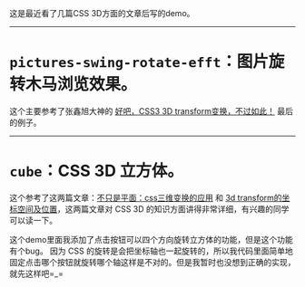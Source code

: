 这是最近看了几篇CSS 3D方面的文章后写的demo。

---

# `pictures-swing-rotate-efft`：图片旋转木马浏览效果。

这个主要参考了张鑫旭大神的 [好吧，CSS3 3D transform变换，不过如此！](http://www.zhangxinxu.com/wordpress/2012/09/css3-3d-transform-perspective-animate-transition/) 最后的例子。

---

# `cube`：CSS 3D 立方体。
这个参考了这两篇文章：[不只是平面：css三维变换的应用](http://acgtofe.com/posts/2013/09/css-3d-transform) 和 [3d transform的坐标空间及位置](http://acgtofe.com/posts/2015/12/xyz-3d-in-css)，这两篇文章对 CSS 3D 的知识方面讲得非常详细，有兴趣的同学可以读一下。

这个demo里面我添加了点击按钮可以四个方向旋转立方体的功能，但是这个功能有个bug。
因为 CSS 的旋转是会把坐标轴也一起旋转的，所以我代码里面简单地固定点击哪个按钮就旋转哪个轴这样是不对的。但是我暂时也没想到正确的实现，就先这样吧=_=

